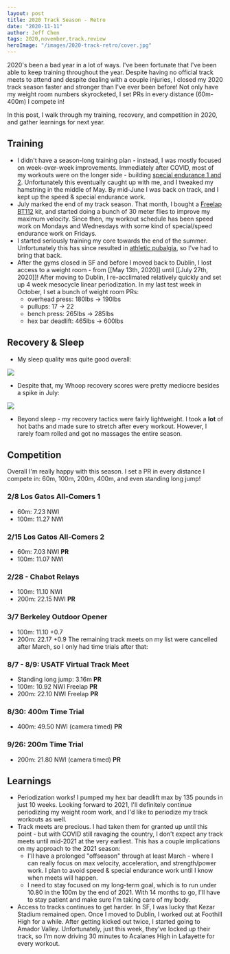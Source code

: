 ```yaml
---
layout: post
title: 2020 Track Season - Retro
date: "2020-11-11"
author: Jeff Chen
tags: 2020,november,track.review
heroImage: "/images/2020-track-retro/cover.jpg"
---
```


2020's been a bad year in a lot of ways. I've been fortunate that I've been able to keep training throughout the year. Despite having no official track meets to attend and despite dealing with a couple injuries, I closed my 2020 track season faster and stronger than I've ever been before! Not only have my weight room numbers skyrocketed, I set PRs in every distance (60m-400m) I compete in!

In this post, I walk through my training, recovery, and competition in 2020, and gather learnings for next year.

<!-- excerpt -->

## Training

- I didn't have a season-long training plan - instead, I was mostly focused on week-over-week improvements. Immediately after COVID, most of my workouts were on the longer side - building [special endurance 1 and 2](http://www.hurdlecentral.com/Docs/PlanningPeriodization/Young_WhatIsTheDifferenceBetweenSpeedEndurance.pdf). Unfortunately this eventually caught up with me, and I tweaked my hamstring in the middle of May. By mid-June I was back on track, and I kept up the speed & special endurance work.
- July marked the end of my track season. That month, I bought a [Freelap BT112](https://store.simplifaster.com/product/freelap-pro-bt112/) kit, and started doing a bunch of 30 meter flies to improve my maximum velocity. Since then, my workout schedule has been speed work on Mondays and Wednesdays with some kind of special/speed endurance work on Fridays.
- I started seriously training my core towards the end of the summer. Unfortunately this has since resulted in [athletic pubalgia](https://en.wikipedia.org/wiki/Athletic_pubalgia), so I've had to bring that back.
- After the gyms closed in SF and before I moved back to Dublin, I lost access to a weight room - from [[May 13th, 2020]] until [[July 27th, 2020]]! After moving to Dublin, I re-acclimated relatively quickly and set up 4 week mesocycle linear periodization. In my last test week in October, I set a bunch of weight room PRs:
  - overhead press: 180lbs -> 190lbs
  - pullups: 17 -> 22
  - bench press: 265lbs -> 285lbs
  - hex bar deadlift: 465lbs -> 600lbs

## Recovery & Sleep

- My sleep quality was quite good overall:

![](/images/2020-track-retro/sleep.png)

- Despite that, my Whoop recovery scores were pretty mediocre besides a spike in July:

![](/images/2020-track-retro/recovery.png)

- Beyond sleep - my recovery tactics were fairly lightweight. I took a **lot** of hot baths and made sure to stretch after every workout. However, I rarely foam rolled and got no massages the entire season.

## Competition

Overall I'm really happy with this season. I set a PR in every distance I compete in: 60m, 100m, 200m, 400m, and even standing long jump!

### **2/8 Los Gatos All-Comers 1**

- 60m: 7.23 NWI
- 100m: 11.27 NWI

### **2/15 Los Gatos All-Comers 2**

- 60m: 7.03 NWI **PR**
- 100m: 11.07 NWI

### **2/28 - Chabot Relays**

- 100m: 11.10 NWI
- 200m: 22.15 NWI **PR**

### **3/7 Berkeley Outdoor Opener**

- 100m: 11.10 +0.7
- 200m: 22.17 +0.9
  The remaining track meets on my list were cancelled after March, so I only had time trials after that:

### **8/7 - 8/9: USATF Virtual Track Meet**

- Standing long jump: 3.16m **PR**
- 100m: 10.92 NWI Freelap **PR**
- 200m: 22.10 NWI Freelap **PR**

### **8/30: 400m Time Trial**

- 400m: 49.50 NWI (camera timed) **PR**

### **9/26: 200m Time Trial**

- 200m: 21.80 NWI (camera timed) **PR**

## Learnings

- Periodization works! I pumped my hex bar deadlift max by 135 pounds in just 10 weeks. Looking forward to 2021, I'll definitely continue periodizing my weight room work, and I'd like to periodize my track workouts as well.
- Track meets are precious. I had taken them for granted up until this point - but with COVID still ravaging the country, I don't expect any track meets until mid-2021 at the very earliest. This has a couple implications on my approach to the 2021 season:
  - I'll have a prolonged "offseason" through at least March - where I can really focus on max velocity, acceleration, and strength/power work. I plan to avoid speed & special endurance work until I know when meets will happen.
  - I need to stay focused on my long-term goal, which is to run under 10.80 in the 100m by the end of 2021. With 14 months to go, I'll have to stay patient and make sure I'm taking care of my body.
- Access to tracks continues to get harder. In SF, I was lucky that Kezar Stadium remained open. Once I moved to Dublin, I worked out at Foothill High for a while. After getting kicked out twice, I started going to Amador Valley. Unfortunately, just this week, they've locked up their track, so I'm now driving 30 minutes to Acalanes High in Lafayette for every workout.
